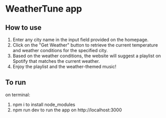 # WeatherTune app

## How to use
1. Enter any city name in the input field provided on the homepage.
2. Click on the "Get Weather" button to retrieve the current temperature and weather conditions for the specified city.
3. Based on the weather conditions, the website will suggest a playlist on Spotify that matches the current weather.
4. Enjoy the playlist and the weather-themed music!
  
## To run
on terminal:
1. npm i to install node_modules
2. npm run dev to run the app on http://localhost:3000

